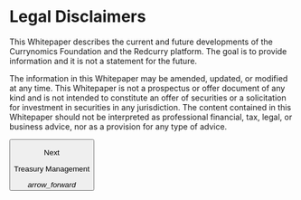# Legal Disclaimers
This Whitepaper describes the current and future developments of the Currynomics Foundation and the Redcurry platform. The goal is to provide information and it is not a statement for the future.
 
The information in this Whitepaper may be amended, updated, or modified at any time. This Whitepaper is not a prospectus or offer document of any kind and is not intended to constitute an offer of securities or a solicitation for investment in securities in any jurisdiction. The content contained in this Whitepaper should not be interpreted as professional financial, tax, legal, or business advice, nor as a provision for any type of advice.

<a href="/#/asset/treasury/management">
    <button class="nextButton" >
        <div class="copy">
            <p class="title">Next</p>
            <p class="value">Treasury Management</p>
        </div>
        <div class="icon"><i class="material-icons">arrow_forward</i></div>
    </button>
</a>

<!-- [Next: Treasury Management](/asset/treasury/management.md) -->
